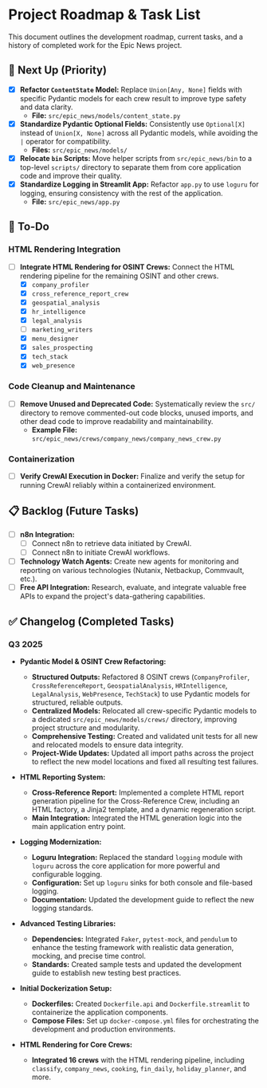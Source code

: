 # Project Roadmap & Task List

This document outlines the development roadmap, current tasks, and a history of completed work for the Epic News project.

## 🚀 Next Up (Priority)

- [x] **Refactor `ContentState` Model:** Replace `Union[Any, None]` fields with specific Pydantic models for each crew result to improve type safety and data clarity.
  - **File:** `src/epic_news/models/content_state.py`
- [x] **Standardize Pydantic Optional Fields:** Consistently use `Optional[X]` instead of `Union[X, None]` across all Pydantic models, while avoiding the `|` operator for compatibility.
  - **Files:** `src/epic_news/models/`
- [x] **Relocate `bin` Scripts:** Move helper scripts from `src/epic_news/bin` to a top-level `scripts/` directory to separate them from core application code and improve their quality.
- [x] **Standardize Logging in Streamlit App:** Refactor `app.py` to use `loguru` for logging, ensuring consistency with the rest of the application.
  - **File:** `src/epic_news/app.py`

## 📝 To-Do

### HTML Rendering Integration

- [ ] **Integrate HTML Rendering for OSINT Crews:** Connect the HTML rendering pipeline for the remaining OSINT and other crews.
  - [x] `company_profiler`
  - [x] `cross_reference_report_crew`
  - [x] `geospatial_analysis`
  - [x] `hr_intelligence`
  - [x] `legal_analysis`
  - [ ] `marketing_writers`
  - [x] `menu_designer`
  - [x] `sales_prospecting`
  - [x] `tech_stack`
  - [x] `web_presence`

### Code Cleanup and Maintenance

- [ ] **Remove Unused and Deprecated Code:** Systematically review the `src/` directory to remove commented-out code blocks, unused imports, and other dead code to improve readability and maintainability.
  - **Example File:** `src/epic_news/crews/company_news/company_news_crew.py`

### Containerization

- [ ] **Verify CrewAI Execution in Docker:** Finalize and verify the setup for running CrewAI reliably within a containerized environment.

## 📋 Backlog (Future Tasks)

- [ ] **n8n Integration:**
  - [ ] Connect n8n to retrieve data initiated by CrewAI.
  - [ ] Connect n8n to initiate CrewAI workflows.
- [ ] **Technology Watch Agents:** Create new agents for monitoring and reporting on various technologies (Nutanix, Netbackup, Commvault, etc.).
- [ ] **Free API Integration:** Research, evaluate, and integrate valuable free APIs to expand the project's data-gathering capabilities.

## ✅ Changelog (Completed Tasks)

### Q3 2025

- **Pydantic Model & OSINT Crew Refactoring:**
  - **Structured Outputs:** Refactored 8 OSINT crews (`CompanyProfiler`, `CrossReferenceReport`, `GeospatialAnalysis`, `HRIntelligence`, `LegalAnalysis`, `WebPresence`, `TechStack`) to use Pydantic models for structured, reliable outputs.
  - **Centralized Models:** Relocated all crew-specific Pydantic models to a dedicated `src/epic_news/models/crews/` directory, improving project structure and modularity.
  - **Comprehensive Testing:** Created and validated unit tests for all new and relocated models to ensure data integrity.
  - **Project-Wide Updates:** Updated all import paths across the project to reflect the new model locations and fixed all resulting test failures.

- **HTML Reporting System:**
  - **Cross-Reference Report:** Implemented a complete HTML report generation pipeline for the Cross-Reference Crew, including an HTML factory, a Jinja2 template, and a dynamic regeneration script.
  - **Main Integration:** Integrated the HTML generation logic into the main application entry point.

- **Logging Modernization:**
  - **Loguru Integration:** Replaced the standard `logging` module with `loguru` across the core application for more powerful and configurable logging.
  - **Configuration:** Set up `loguru` sinks for both console and file-based logging.
  - **Documentation:** Updated the development guide to reflect the new logging standards.

- **Advanced Testing Libraries:**
  - **Dependencies:** Integrated `Faker`, `pytest-mock`, and `pendulum` to enhance the testing framework with realistic data generation, mocking, and precise time control.
  - **Standards:** Created sample tests and updated the development guide to establish new testing best practices.

- **Initial Dockerization Setup:**
  - **Dockerfiles:** Created `Dockerfile.api` and `Dockerfile.streamlit` to containerize the application components.
  - **Compose Files:** Set up `docker-compose.yml` files for orchestrating the development and production environments.

- **HTML Rendering for Core Crews:**
  - **Integrated 16 crews** with the HTML rendering pipeline, including `classify`, `company_news`, `cooking`, `fin_daily`, `holiday_planner`, and more.
